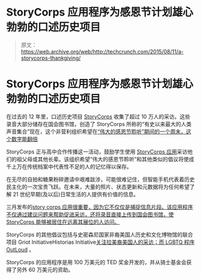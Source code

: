 # StoryCorps 应用程序为感恩节计划雄心勃勃的口述历史项目 

> 原文：<https://web.archive.org/web/http://techcrunch.com/2015/08/11/a-storycorps-thankgiving/>

# StoryCorps 应用程序为感恩节计划雄心勃勃的口述历史项目

在过去的 12 年里，口述历史项目 [StoryCorps](https://web.archive.org/web/20230131003003/http://storycorps.org/) 收集了超过 10 万人的采访。这些录音大部分储存在国会图书馆，创造了 StoryCorps 所称的“有史以来最大的人类声音集合”现在，这个非营利组织希望在[“伟大的感恩节聆听”期间的一个周末，这个数字能翻倍](//web.archive.org/web/20230131003003/http://storycorps.me/about/the-great-thanksgiving-listen/%E2%80%9C)

StoryCorps 正与高中合作传播这一活动，鼓励学生使用 [StoryCorps 应用](https://web.archive.org/web/20230131003003/https://storycorps.me/)采访他们的祖父母或其他长辈。该组织希望“伟大的感恩节聆听”和其他类似的倡议将使成千上万在传统档案中代表性不足的人的记忆得以保存。

在无尽的自拍和糖果粉碎邀请中艰难跋涉，可能很难记住，但智能手机代表着历史民主化的一次宝贵飞跃。在未来，大量的照片、状态更新和元数据将为任何希望了解 21 世纪早期(及以后)日常生活的人提供有价值的信息。

三月发布的[story corps 应用很重要，因为它不仅仅是捕捉信息片段。该应用程序不仅通过建议问题来帮助促进采访，还将录音直接上传到国会图书馆，使 StoryCorps 能够被居住在远离其展位的人访问。](https://web.archive.org/web/20230131003003/https://techcrunch.com/2015/04/03/there-are-no-ordinary-people/)

StoryCorps 的其他倡议包括与史密森尼国家非裔美国人历史和文化博物馆的联合项目 Griot InitiativeHistorias Initiative[关注拉美裔美国人的采访；而 LGBTQ 程序](https://web.archive.org/web/20230131003003/http://storycorps.org/historias/) [OutLoud](https://web.archive.org/web/20230131003003/http://storycorps.org/outloud/) 。

StoryCorps 的应用程序是用 100 万美元的 TED 奖金开发的，并从骑士基金会获得了另外 60 万美元的资助。